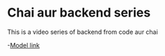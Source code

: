 # Chai aur backend series

This is a video series of backend from code aur chai 

-[Model link](https://www.youtube.com/redirect?event=video_description&redir_token=QUFFLUhqbDNrMF94Sjh4dDh0R0ZkTXdXeTVmS0k2d0F5UXxBQ3Jtc0tuSVdWb0ZzUjY1VEVPcFpQNTE5T1Y2cjhKTTM3eThFQ01zcGdyNllqTEFsSGxRckZzT0lLVXVFRDBXZDduVGlqZHdMd0ZtYzVGU1AwQmxKLWJsVHlleVdyVW4ybVlpRXpUMnUxcFhkTEcxVzRDMHZibw&q=https%3A%2F%2Fapp.eraser.io%2Fworkspace%2FYtPqZ1VogxGy1jzIDkzj%3Forigin%3Dshare&v=9B4CvtzXRpc)